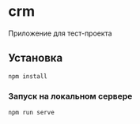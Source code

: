 # crm
Приложение для тест-проекта

## Установка
```
npm install
```

### Запуск на локальном сервере
```
npm run serve
```